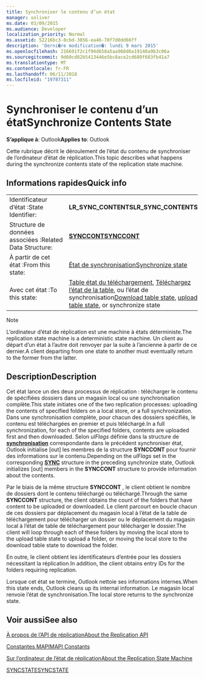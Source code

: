 ```yaml
---
title: Synchroniser le contenu d’un état
manager: soliver
ms.date: 03/09/2015
ms.audience: Developer
localization_priority: Normal
ms.assetid: 52216bc3-8cbd-3856-ea46-78f7d0dd66ff
description: 'Derni�re modification�: lundi 9 mars 2015'
ms.openlocfilehash: 216691f2c1f94d658a5aa968d6a19148a9b3c06a
ms.sourcegitcommit: 9d60cd82b5413446e5bc8ace2cd689f683fb41a7
ms.translationtype: MT
ms.contentlocale: fr-FR
ms.lasthandoff: 06/11/2018
ms.locfileid: "19787311"
---
```

# <a name="synchronize-contents-state"></a><span data-ttu-id="c4631-103">Synchroniser le contenu d’un état</span><span class="sxs-lookup"><span data-stu-id="c4631-103">Synchronize Contents State</span></span>

  
  
<span data-ttu-id="c4631-104">**S’applique à**: Outlook</span><span class="sxs-lookup"><span data-stu-id="c4631-104">**Applies to**: Outlook</span></span> 
  
 <span data-ttu-id="c4631-105">Cette rubrique décrit le déroulement de l’état du contenu de synchroniser de l’ordinateur d’état de réplication.</span><span class="sxs-lookup"><span data-stu-id="c4631-105">This topic describes what happens during the synchronize contents state of the replication state machine.</span></span> 
  
## <a name="quick-info"></a><span data-ttu-id="c4631-106">Informations rapides</span><span class="sxs-lookup"><span data-stu-id="c4631-106">Quick info</span></span>

|||
|:-----|:-----|
|<span data-ttu-id="c4631-107">Identificateur d’état :</span><span class="sxs-lookup"><span data-stu-id="c4631-107">State Identifier:</span></span>  <br/> |<span data-ttu-id="c4631-108">**LR_SYNC_CONTENTS**</span><span class="sxs-lookup"><span data-stu-id="c4631-108">**LR_SYNC_CONTENTS**</span></span> <br/> |
|<span data-ttu-id="c4631-109">Structure de données associées :</span><span class="sxs-lookup"><span data-stu-id="c4631-109">Related Data Structure:</span></span>  <br/> |<span data-ttu-id="c4631-110">**[SYNCCONT](synccont.md)**</span><span class="sxs-lookup"><span data-stu-id="c4631-110">**[SYNCCONT](synccont.md)**</span></span> <br/> |
|<span data-ttu-id="c4631-111">À partir de cet état :</span><span class="sxs-lookup"><span data-stu-id="c4631-111">From this state:</span></span>  <br/> |[<span data-ttu-id="c4631-112">État de synchronisation</span><span class="sxs-lookup"><span data-stu-id="c4631-112">Synchronize state</span></span>](synchronize-state.md) <br/> |
|<span data-ttu-id="c4631-113">Avec cet état :</span><span class="sxs-lookup"><span data-stu-id="c4631-113">To this state:</span></span>  <br/> |<span data-ttu-id="c4631-114">[Table état du téléchargement](download-table-state.md), [Téléchargez l’état de la table](upload-table-state.md), ou l’état de synchronisation</span><span class="sxs-lookup"><span data-stu-id="c4631-114">[Download table state](download-table-state.md), [upload table state](upload-table-state.md), or synchronize state</span></span>  <br/> |
   
> [!NOTE]
> <span data-ttu-id="c4631-115">L’ordinateur d’état de réplication est une machine à états déterministe.</span><span class="sxs-lookup"><span data-stu-id="c4631-115">The replication state machine is a deterministic state machine.</span></span> <span data-ttu-id="c4631-116">Un client au départ d’un état à l’autre doit renvoyer par la suite à l’ancienne à partir de ce dernier.</span><span class="sxs-lookup"><span data-stu-id="c4631-116">A client departing from one state to another must eventually return to the former from the latter.</span></span> 
  
## <a name="description"></a><span data-ttu-id="c4631-117">Description</span><span class="sxs-lookup"><span data-stu-id="c4631-117">Description</span></span>

<span data-ttu-id="c4631-118">Cet état lance un des deux processus de réplication : télécharger le contenu de spécifiées dossiers dans un magasin local ou une synchronisation complète.</span><span class="sxs-lookup"><span data-stu-id="c4631-118">This state initiates one of the two replication processes: uploading the contents of specified folders on a local store, or a full synchronization.</span></span> <span data-ttu-id="c4631-119">Dans une synchronisation complète, pour chacun des dossiers spécifiés, le contenu est téléchargées en premier et puis téléchargé.</span><span class="sxs-lookup"><span data-stu-id="c4631-119">In a full synchronization, for each of the specified folders, contents are uploaded first and then downloaded.</span></span> <span data-ttu-id="c4631-120">Selon *ulFlags* définie dans la structure de **[synchronisation](sync.md)** correspondante dans le précédent synchroniser état, Outlook initialise [out] les membres de la structure **SYNCCONT** pour fournir des informations sur le contenu.</span><span class="sxs-lookup"><span data-stu-id="c4631-120">Depending on the  *ulFlags*  set in the corresponding **[SYNC](sync.md)** structure in the preceding synchronize state, Outlook initializes [out] members in the **SYNCCONT** structure to provide information about the contents.</span></span> 
  
<span data-ttu-id="c4631-121">Par le biais de la même structure **SYNCCONT** , le client obtient le nombre de dossiers dont le contenu téléchargé ou téléchargé.</span><span class="sxs-lookup"><span data-stu-id="c4631-121">Through the same **SYNCCONT** structure, the client obtains the count of the folders that have content to be uploaded or downloaded.</span></span> <span data-ttu-id="c4631-122">Le client parcourt en boucle chacun de ces dossiers par déplacement du magasin local à l’état de la table de téléchargement pour télécharger un dossier ou le déplacement du magasin local à l’état de table de téléchargement pour télécharger le dossier.</span><span class="sxs-lookup"><span data-stu-id="c4631-122">The client will loop through each of these folders by moving the local store to the upload table state to upload a folder, or moving the local store to the download table state to download the folder.</span></span> 
  
<span data-ttu-id="c4631-123">En outre, le client obtient les identificateurs d’entrée pour les dossiers nécessitant la réplication.</span><span class="sxs-lookup"><span data-stu-id="c4631-123">In addition, the client obtains entry IDs for the folders requiring replication.</span></span>
  
<span data-ttu-id="c4631-124">Lorsque cet état se termine, Outlook nettoie ses informations internes.</span><span class="sxs-lookup"><span data-stu-id="c4631-124">When this state ends, Outlook cleans up its internal information.</span></span> <span data-ttu-id="c4631-125">Le magasin local renvoie l’état de synchronisation.</span><span class="sxs-lookup"><span data-stu-id="c4631-125">The local store returns to the synchronize state.</span></span>
  
## <a name="see-also"></a><span data-ttu-id="c4631-126">Voir aussi</span><span class="sxs-lookup"><span data-stu-id="c4631-126">See also</span></span>



[<span data-ttu-id="c4631-127">À propos de l’API de réplication</span><span class="sxs-lookup"><span data-stu-id="c4631-127">About the Replication API</span></span>](about-the-replication-api.md)
  
[<span data-ttu-id="c4631-128">Constantes MAPI</span><span class="sxs-lookup"><span data-stu-id="c4631-128">MAPI Constants</span></span>](mapi-constants.md)
  
[<span data-ttu-id="c4631-129">Sur l’ordinateur de l’état de réplication</span><span class="sxs-lookup"><span data-stu-id="c4631-129">About the Replication State Machine</span></span>](about-the-replication-state-machine.md)
  
[<span data-ttu-id="c4631-130">SYNCSTATE</span><span class="sxs-lookup"><span data-stu-id="c4631-130">SYNCSTATE</span></span>](syncstate.md)

